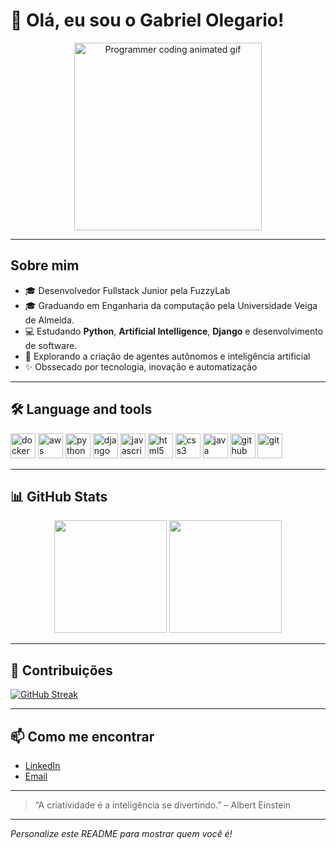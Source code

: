 # 💜 Olá, eu sou o Gabriel Olegario!

<p align="center">
  <img src="https://media.giphy.com/media/qgQUggAC3Pfv687qPC/giphy.gif" width="300" alt="Programmer coding animated gif"/>
</p>



---

## Sobre mim

- 🎓 Desenvolvedor Fullstack Junior pela FuzzyLab
- 🎓 Graduando em Enganharia da computação pela Universidade Veiga de Almeida.
- 💻 Estudando **Python**, **Artificial Intelligence**, **Django** e desenvolvimento de software.
- 🚀 Explorando a criação de agentes autônomos e inteligência artificial
- ✨ Obssecado por tecnologia, inovação e automatização

---

## 🛠️ Language and tools

<p align="left">
  <a href="https://www.docker.com/" target="_blank"><img src="https://cdn.jsdelivr.net/gh/devicons/devicon/icons/docker/docker-original.svg" alt="docker" width="40" height="40"/></a>
  <a href="https://aws.amazon.com/" target="_blank"><img src="https://cdn.jsdelivr.net/gh/devicons/devicon/icons/amazonwebservices/amazonwebservices-original.svg" alt="aws" width="40" height="40"/></a>
  <a href="https://www.python.org/" target="_blank"><img src="https://cdn.jsdelivr.net/gh/devicons/devicon/icons/python/python-original.svg" alt="python" width="40" height="40"/></a>
  <a href="https://www.djangoproject.com/" target="_blank"><img src="https://cdn.jsdelivr.net/gh/devicons/devicon/icons/django/django-plain.svg" alt="django" width="40" height="40"/></a>
  <a href="https://developer.mozilla.org/en-US/docs/Web/JavaScript" target="_blank"><img src="https://cdn.jsdelivr.net/gh/devicons/devicon/icons/javascript/javascript-original.svg" alt="javascript" width="40" height="40"/></a>
  <a href="https://developer.mozilla.org/en-US/docs/Web/HTML" target="_blank"><img src="https://cdn.jsdelivr.net/gh/devicons/devicon/icons/html5/html5-original.svg" alt="html5" width="40" height="40"/></a>
  <a href="https://developer.mozilla.org/en-US/docs/Web/CSS" target="_blank"><img src="https://cdn.jsdelivr.net/gh/devicons/devicon/icons/css3/css3-original.svg" alt="css3" width="40" height="40"/></a>
  <a href="https://www.java.com/" target="_blank"><img src="https://cdn.jsdelivr.net/gh/devicons/devicon/icons/java/java-original.svg" alt="java" width="40" height="40"/></a>
  <a href="https://github.com/" target="_blank"><img src="https://cdn.jsdelivr.net/gh/devicons/devicon/icons/github/github-original.svg" alt="github" width="40" height="40"/></a>
  <a href="https://git-scm.com/" target="_blank"><img src="https://cdn.jsdelivr.net/gh/devicons/devicon/icons/git/git-original.svg" alt="git" width="40" height="40"/></a>
</p>

---

## 📊 GitHub Stats

<div align="center">
  <img height="180em" src="https://github-readme-stats.vercel.app/api?username=SeuUsuario&show_icons=true&theme=radical"/>
  <img height="180em" src="https://github-readme-stats.vercel.app/api/top-langs/?username=SeuUsuario&layout=compact&langs_count=7&theme=radical"/>
</div>

---

## 🧩 Contribuições

[![GitHub Streak](https://streak-stats.demolab.com?user=SeuUsuario&theme=radical&hide_border=true)](https://git.io/streak-stats)

---

## 📫 Como me encontrar

- [LinkedIn](https://www.linkedin.com/in/seuusuario)
- [Email](mailto:seu@email.com)

---

> “A criatividade é a inteligência se divertindo.” – Albert Einstein

---

*Personalize este README para mostrar quem você é!* 
